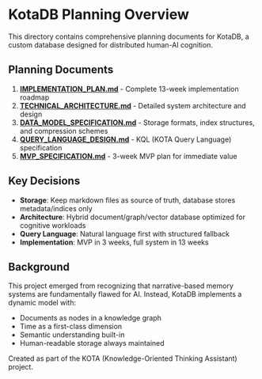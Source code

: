 # KotaDB Planning Overview

This directory contains comprehensive planning documents for KotaDB, a custom database designed for distributed human-AI cognition.

## Planning Documents

1. **[IMPLEMENTATION_PLAN.md](IMPLEMENTATION_PLAN.md)** - Complete 13-week implementation roadmap
2. **[TECHNICAL_ARCHITECTURE.md](TECHNICAL_ARCHITECTURE.md)** - Detailed system architecture and design
3. **[DATA_MODEL_SPECIFICATION.md](DATA_MODEL_SPECIFICATION.md)** - Storage formats, index structures, and compression schemes
4. **[QUERY_LANGUAGE_DESIGN.md](QUERY_LANGUAGE_DESIGN.md)** - KQL (KOTA Query Language) specification
5. **[MVP_SPECIFICATION.md](MVP_SPECIFICATION.md)** - 3-week MVP plan for immediate value

## Key Decisions

- **Storage**: Keep markdown files as source of truth, database stores metadata/indices only
- **Architecture**: Hybrid document/graph/vector database optimized for cognitive workloads
- **Query Language**: Natural language first with structured fallback
- **Implementation**: MVP in 3 weeks, full system in 13 weeks

## Background

This project emerged from recognizing that narrative-based memory systems are fundamentally flawed for AI. Instead, KotaDB implements a dynamic model with:

- Documents as nodes in a knowledge graph
- Time as a first-class dimension
- Semantic understanding built-in
- Human-readable storage always maintained

Created as part of the KOTA (Knowledge-Oriented Thinking Assistant) project.